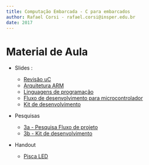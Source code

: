 ```yaml
---
title: Computação Embarcada - C para embarcados
author: Rafael Corsi - rafael.corsi@insper.edu.br
date: 2017
---
```


# Material de Aula

- Slides : 
    - [Revisão uC](https://github.com/Insper/Computacao-Embarcada/blob/master/1%20-%20Aulas/03%20-%20C%20para%20embarcados/03%20-%20%5BSlides%5D%20Reviao%20uC.pdf)
    - [Arquitetura ARM](https://github.com/Insper/Computacao-Embarcada/blob/master/1%20-%20Aulas/03%20-%20C%20para%20embarcados/03%20-%20%5BSlides%5D%20Arquitetura%20ARM.pdf)
    - [Linguagens de programação](https://github.com/Insper/Computacao-Embarcada/blob/master/1%20-%20Aulas/03%20-%20C%20para%20embarcados/03%20-%20%5BSlides%5D%20Linguagens%20de%20programacao.pdf)
    - [Fluxo de desenvolvimento para microcontrolador](https://github.com/Insper/Computacao-Embarcada/blob/master/1%20-%20Aulas/03%20-%20C%20para%20embarcados/03%20-%20%5BPesquisa%5D%20Fluxo%20de%20Projeto.pdf)
    - [Kit de desenvolvimento](https://github.com/Insper/Computacao-Embarcada/blob/master/1%20-%20Aulas/03%20-%20C%20para%20embarcados/06%20-%20%5BSlides%5D%20Kit%20de%20desenvolvimento.pdf)
    
- Pesquisas
    - [3a - Pesquisa Fluxo de projeto](https://github.com/Insper/Computacao-Embarcada/blob/master/1%20-%20Aulas/03%20-%20C%20para%20embarcados/03%20-%20%5BPesquisa%5D%20Fluxo%20de%20Projeto.pdf)
    - [3b - Kit de desenvolvimento](https://github.com/Insper/Computacao-Embarcada/blob/master/1%20-%20Aulas/03%20-%20C%20para%20embarcados/03%20-%20%5BPesquisa%5D%20Kit%20Desenvolvimento%20SAME70.pdf)

- Handout
    - [Pisca LED](https://github.com/Insper/Computacao-Embarcada/blob/master/1%20-%20Aulas/03%20-%20C%20para%20embarcados/03%20-%20%5BHandout%5D%20PiscaLed%20AtmelStudio.pdf)
    
